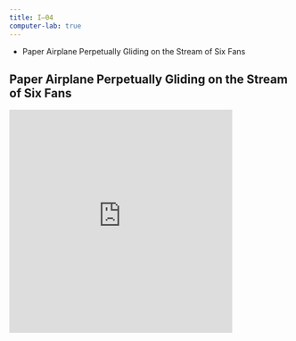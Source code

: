 ```yaml
---
title: I—04
computer-lab: true
---
```


- Paper Airplane Perpetually Gliding on the Stream of Six Fans

## Paper Airplane Perpetually Gliding on the Stream of Six Fans

<iframe src="https://www.facebook.com/plugins/video.php?href=https%3A%2F%2Fwww.facebook.com%2Fviralthread%2Fvideos%2F685120944993925%2F&show_text=0&width=400" width="400" height="400" style="border:none;overflow:hidden" scrolling="no" frameborder="0" allowTransparency="true" allowFullScreen="true"></iframe>






